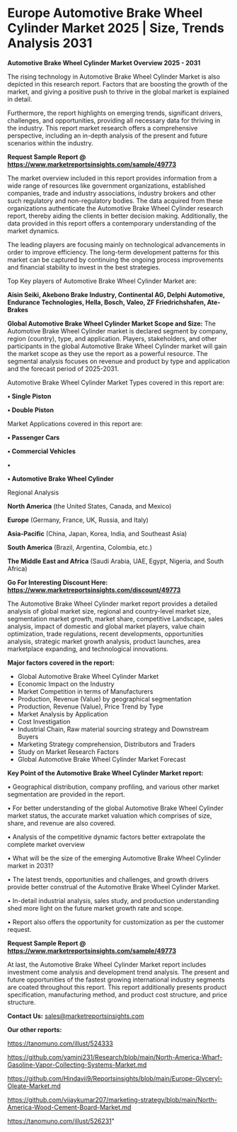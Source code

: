 # Europe Automotive Brake Wheel Cylinder Market 2025 | Size, Trends Analysis 2031

<Strong> Automotive Brake Wheel Cylinder Market Overview 2025 - 2031</strong>

The rising technology in Automotive Brake Wheel Cylinder Market is also depicted in this research report. Factors that are boosting the growth of the market, and giving a positive push to thrive in the global market is explained in detail.

Furthermore, the report highlights on emerging trends, significant drivers, challenges, and opportunities, providing all necessary data for thriving in the industry. This report market research offers a comprehensive perspective, including an in-depth analysis of the present and future scenarios within the industry.

<strong>Request Sample Report @ <a href=https://www.marketreportsinsights.com/sample/49773>https://www.marketreportsinsights.com/sample/49773</a></strong>

The market overview included in this report provides information from a wide range of resources like government organizations, established companies, trade and industry associations, industry brokers and other such regulatory and non-regulatory bodies. The data acquired from these organizations authenticate the Automotive Brake Wheel Cylinder research report, thereby aiding the clients in better decision making. Additionally, the data provided in this report offers a contemporary understanding of the market dynamics.

The leading players are focusing mainly on technological advancements in order to improve efficiency. The long-term development patterns for this market can be captured by continuing the ongoing process improvements and financial stability to invest in the best strategies.

Top Key players of Automotive Brake Wheel Cylinder Market are:

<strong>Aisin Seiki, Akebono Brake Industry, Continental AG, Delphi Automotive, Endurance Technologies, Hella, Bosch, Valeo, ZF Friedrichshafen, Ate-Brakes</strong>

<strong><b>Global Automotive Brake Wheel Cylinder Market Scope and Size:</b></strong>
The Automotive Brake Wheel Cylinder market is declared segment by company, region (country), type, and application. Players, stakeholders, and other participants in the global Automotive Brake Wheel Cylinder market will gain the market scope as they use the report as a powerful resource. The segmental analysis focuses on revenue and product by type and application and the forecast period of 2025-2031.

Automotive Brake Wheel Cylinder Market Types covered in this report are:

<strong>•  Single Piston

•  Double Piston</strong>

Market Applications covered in this report are:

<strong>•  Passenger Cars

•  Commercial Vehicles

•  

•  Automotive Brake Wheel Cylinder</strong> 

Regional Analysis

<strong>North America</strong> (the United States, Canada, and Mexico)

<strong>Europe</strong> (Germany, France, UK, Russia, and Italy)

<strong>Asia-Pacific</strong> (China, Japan, Korea, India, and Southeast Asia)

<strong>South America</strong> (Brazil, Argentina, Colombia, etc.)

<strong>The Middle East and Africa</strong> (Saudi Arabia, UAE, Egypt, Nigeria, and South Africa)

<strong>Go For Interesting Discount Here: <a href=https://www.marketreportsinsights.com/discount/49773>https://www.marketreportsinsights.com/discount/49773</a></strong>

The Automotive Brake Wheel Cylinder market report provides a detailed analysis of global market size, regional and country-level market size, segmentation market growth, market share, competitive Landscape, sales analysis, impact of domestic and global market players, value chain optimization, trade regulations, recent developments, opportunities analysis, strategic market growth analysis, product launches, area marketplace expanding, and technological innovations.

<strong><b>Major factors covered in the report:</b></strong>
<ul>
  <li>Global Automotive Brake Wheel Cylinder Market </li>
  <li>Economic Impact on the Industry</li>
  <li>Market Competition in terms of Manufacturers</li>
  <li>Production, Revenue (Value) by geographical segmentation</li>
  <li>Production, Revenue (Value), Price Trend by Type</li>
  <li>Market Analysis by Application</li>
  <li>Cost Investigation</li>
  <li>Industrial Chain, Raw material sourcing strategy and Downstream Buyers</li>
  <li>Marketing Strategy comprehension, Distributors and Traders</li>
  <li>Study on Market Research Factors</li>
  <li>Global Automotive Brake Wheel Cylinder Market Forecast</li>
</ul>

<strong><b>Key Point of the Automotive Brake Wheel Cylinder Market report:</b></strong>

• Geographical distribution, company profiling, and various other market segmentation are provided in the report.

• For better understanding of the global Automotive Brake Wheel Cylinder market status, the accurate market valuation which comprises of size, share, and revenue are also covered.

• Analysis of the competitive dynamic factors better extrapolate the complete market overview

• What will be the size of the emerging Automotive Brake Wheel Cylinder market in 2031?

• The latest trends, opportunities and challenges, and growth drivers provide better construal of the Automotive Brake Wheel Cylinder Market.

• In-detail industrial analysis, sales study, and production understanding shed more light on the future market growth rate and scope.

• Report also offers the opportunity for customization as per the customer request.

<strong>Request Sample Report @ <a href=https://www.marketreportsinsights.com/sample/49773>https://www.marketreportsinsights.com/sample/49773</a></strong>

At last, the Automotive Brake Wheel Cylinder Market report includes investment come analysis and development trend analysis. The present and future opportunities of the fastest growing international industry segments are coated throughout this report. This report additionally presents product specification, manufacturing method, and product cost structure, and price structure.

<strong>Contact Us:</strong>
sales@marketreportsinsights.com

<strong>Our other reports:</strong>

<a href=https://tanomuno.com/illust/524333>https://tanomuno.com/illust/524333</a>

<a href=https://github.com/yamini231/Research/blob/main/North-America-Wharf-Gasoline-Vapor-Collecting-Systems-Market.md>https://github.com/yamini231/Research/blob/main/North-America-Wharf-Gasoline-Vapor-Collecting-Systems-Market.md</a>

<a href=https://github.com/Hindavii9/Reportsinsights/blob/main/Europe-Glyceryl-Oleate-Market.md>https://github.com/Hindavii9/Reportsinsights/blob/main/Europe-Glyceryl-Oleate-Market.md</a>

<a href=https://github.com/vijaykumar207/marketing-strategy/blob/main/North-America-Wood-Cement-Board-Market.md>https://github.com/vijaykumar207/marketing-strategy/blob/main/North-America-Wood-Cement-Board-Market.md</a>

<a href=https://tanomuno.com/illust/526231>https://tanomuno.com/illust/526231</a>"
